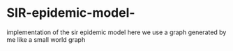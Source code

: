 # SIR-epidemic-model-
implementation of the sir epidemic model 
here we use a graph generated by me like a small world graph 
